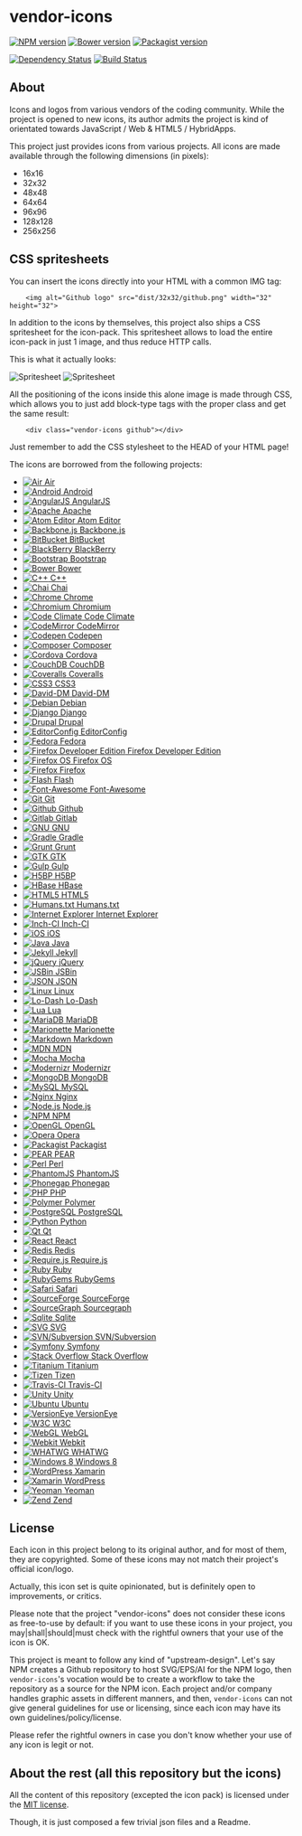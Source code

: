 vendor-icons
============


[![NPM version](https://img.shields.io/npm/v/vendor-icons.svg)](https://www.npmjs.org/package/vendor-icons)
[![Bower version](https://img.shields.io/bower/v/vendor-icons.svg)](http://bower.io/search/?q=vendor-icons)
[![Packagist version](https://img.shields.io/packagist/v/t1st3/vendor-icons.svg)](https://packagist.org/packages/t1st3/vendor-icons)


[![Dependency Status](https://img.shields.io/david/dev/T1st3/vendor-icons.svg)](https://david-dm.org/t1st3/vendor-icons)
[![Build Status](https://img.shields.io/travis/T1st3/vendor-icons.svg)](https://travis-ci.org/T1st3/vendor-icons)



About
--------

Icons and logos from various vendors of the coding community. While the project is opened to new icons, its author admits the project is kind of orientated towards JavaScript / Web & HTML5 / HybridApps.


This project just provides icons from various projects. All icons are made available through the following dimensions (in pixels):

* 16x16
* 32x32
* 48x48
* 64x64
* 96x96
* 128x128
* 256x256


CSS spritesheets
----------

You can insert the icons directly into your HTML with a common IMG tag:

```
    <img alt="Github logo" src="dist/32x32/github.png" width="32" height="32">
```


In addition to the icons by themselves, this project also ships a CSS spritesheet for the icon-pack. This spritesheet allows to load the entire icon-pack in just 1 image, and thus reduce HTTP calls.

This is what it actually looks:

![Spritesheet](https://raw.githubusercontent.com/T1st3/vendor-icons/master/dist/sprite-32x32/vendor-icons.png)
![Spritesheet](https://raw.githubusercontent.com/T1st3/vendor-icons/master/dist/sprite-16x16/vendor-icons.png)


All the positioning of the icons inside this alone image is made through CSS, which allows you to just add block-type tags with the proper class and get the same result:

```
    <div class="vendor-icons github"></div>
```

Just remember to add the CSS stylesheet to the HEAD of your HTML page!


The icons are borrowed from the following projects:

* [![Air](https://raw.githubusercontent.com/T1st3/vendor-icons/master/dist/32x32/air.png) Air](https://get.adobe.com/air/)
* [![Android](https://raw.githubusercontent.com/T1st3/vendor-icons/master/dist/32x32/android.png) Android](https://www.android.com/)
* [![AngularJS](https://raw.githubusercontent.com/T1st3/vendor-icons/master/dist/32x32/angular.png) AngularJS](https://angularjs.org/)
* [![Apache](https://raw.githubusercontent.com/T1st3/vendor-icons/master/dist/32x32/apache.png) Apache](http://httpd.apache.org/)
* [![Atom Editor](https://raw.githubusercontent.com/T1st3/vendor-icons/master/dist/32x32/atom.png) Atom Editor](https://atom.io/)
* [![Backbone.js](https://raw.githubusercontent.com/T1st3/vendor-icons/master/dist/32x32/backbone.png) Backbone.js](http://backbonejs.org/)
* [![BitBucket](https://raw.githubusercontent.com/T1st3/vendor-icons/master/dist/32x32/bitbucket.png) BitBucket](https://bitbucket.org/)
* [![BlackBerry](https://raw.githubusercontent.com/T1st3/vendor-icons/master/dist/32x32/blackberry.png) BlackBerry](http://global.blackberry.com/)
* [![Bootstrap](https://raw.githubusercontent.com/T1st3/vendor-icons/master/dist/32x32/bootstrap.png) Bootstrap](http://getbootstrap.com/)
* [![Bower](https://raw.githubusercontent.com/T1st3/vendor-icons/master/dist/32x32/bower.png) Bower](http://bower.io/)
* [![C++](https://raw.githubusercontent.com/T1st3/vendor-icons/master/dist/32x32/c.png) C++](http://en.wikipedia.org/wiki/C%2B%2B)
* [![Chai](https://raw.githubusercontent.com/T1st3/vendor-icons/master/dist/32x32/chai.png) Chai](http://chaijs.com/)
* [![Chrome](https://raw.githubusercontent.com/T1st3/vendor-icons/master/dist/32x32/chrome.png) Chrome](https://www.google.com/chrome/browser/desktop/index.html)
* [![Chromium](https://raw.githubusercontent.com/T1st3/vendor-icons/master/dist/32x32/chromium.png) Chromium](https://www.chromium.org/)
* [![Code Climate](https://raw.githubusercontent.com/T1st3/vendor-icons/master/dist/32x32/code-climate.png) Code Climate](https://codeclimate.com/)
* [![CodeMirror](https://raw.githubusercontent.com/T1st3/vendor-icons/master/dist/32x32/codemirror.png) CodeMirror](http://codemirror.net/)
* [![Codepen](https://raw.githubusercontent.com/T1st3/vendor-icons/master/dist/32x32/codepen.png) Codepen](http://codepen.io/)
* [![Composer](https://raw.githubusercontent.com/T1st3/vendor-icons/master/dist/32x32/composer.png) Composer](https://getcomposer.org/)
* [![Cordova](https://raw.githubusercontent.com/T1st3/vendor-icons/master/dist/32x32/cordova.png) Cordova](http://cordova.apache.org/)
* [![CouchDB](https://raw.githubusercontent.com/T1st3/vendor-icons/master/dist/32x32/couchdb.png) CouchDB](http://couchdb.apache.org/)
* [![Coveralls](https://raw.githubusercontent.com/T1st3/vendor-icons/master/dist/32x32/coveralls.png) Coveralls](https://coveralls.io/)
* [![CSS3](https://raw.githubusercontent.com/T1st3/vendor-icons/master/dist/32x32/css3.png) CSS3](http://www.w3.org/Style/CSS/)
* [![David-DM](https://raw.githubusercontent.com/T1st3/vendor-icons/master/dist/32x32/david-dm.png) David-DM](https://david-dm.org/)
* [![Debian](https://raw.githubusercontent.com/T1st3/vendor-icons/master/dist/32x32/debian.png) Debian](https://www.debian.org/)
* [![Django](https://raw.githubusercontent.com/T1st3/vendor-icons/master/dist/32x32/django.png) Django](https://www.djangoproject.com/)
* [![Drupal](https://raw.githubusercontent.com/T1st3/vendor-icons/master/dist/32x32/drupal.png) Drupal](https://www.drupal.org/)
* [![EditorConfig](https://raw.githubusercontent.com/T1st3/vendor-icons/master/dist/32x32/editorconfig.png) EditorConfig](http://editorconfig.org/)
* [![Fedora](https://raw.githubusercontent.com/T1st3/vendor-icons/master/dist/32x32/fedora.png) Fedora](https://getfedora.org/)
* [![Firefox Developer Edition](https://raw.githubusercontent.com/T1st3/vendor-icons/master/dist/32x32/firefox-dev.png) Firefox Developer Edition](https://www.mozilla.org/en-US/firefox/developer/)
* [![Firefox OS](https://raw.githubusercontent.com/T1st3/vendor-icons/master/dist/32x32/firefox-os.png) Firefox OS](https://www.mozilla.org/en/firefox/os/)
* [![Firefox](https://raw.githubusercontent.com/T1st3/vendor-icons/master/dist/32x32/firefox.png) Firefox](https://www.mozilla.org/firefox/)
* [![Flash](https://raw.githubusercontent.com/T1st3/vendor-icons/master/dist/32x32/flash.png) Flash](https://get.adobe.com/flashplayer/)
* [![Font-Awesome](https://raw.githubusercontent.com/T1st3/vendor-icons/master/dist/32x32/font-awesome.png) Font-Awesome](http://fortawesome.github.io/Font-Awesome/)
* [![Git](https://raw.githubusercontent.com/T1st3/vendor-icons/master/dist/32x32/git.png) Git](http://git-scm.com/)
* [![Github](https://raw.githubusercontent.com/T1st3/vendor-icons/master/dist/32x32/github.png) Github](https://github.com/)
* [![Gitlab](https://raw.githubusercontent.com/T1st3/vendor-icons/master/dist/32x32/gitlab.png) Gitlab](https://about.gitlab.com/)
* [![GNU](https://raw.githubusercontent.com/T1st3/vendor-icons/master/dist/32x32/gnu.png) GNU](https://www.gnu.org/)
* [![Gradle](https://raw.githubusercontent.com/T1st3/vendor-icons/master/dist/32x32/gradle.png) Gradle](https://gradle.org/)
* [![Grunt](https://raw.githubusercontent.com/T1st3/vendor-icons/master/dist/32x32/grunt.png) Grunt](http://gruntjs.com/)
* [![GTK](https://raw.githubusercontent.com/T1st3/vendor-icons/master/dist/32x32/gtk.png) GTK](http://www.gtk.org/)
* [![Gulp](https://raw.githubusercontent.com/T1st3/vendor-icons/master/dist/32x32/gulp.png) Gulp](http://gulpjs.com/)
* [![H5BP](https://raw.githubusercontent.com/T1st3/vendor-icons/master/dist/32x32/h5bp.png) H5BP](https://html5boilerplate.com/)
* [![HBase](https://raw.githubusercontent.com/T1st3/vendor-icons/master/dist/32x32/hbase.png) HBase](http://hbase.apache.org/)
* [![HTML5](https://raw.githubusercontent.com/T1st3/vendor-icons/master/dist/32x32/html5.png) HTML5](http://www.w3.org/TR/html5/)
* [![Humans.txt](https://raw.githubusercontent.com/T1st3/vendor-icons/master/dist/32x32/humans-txt.png) Humans.txt](http://humanstxt.org/)
* [![Internet Explorer](https://raw.githubusercontent.com/T1st3/vendor-icons/master/dist/32x32/ie.png) Internet Explorer](http://windows.microsoft.com/en-us/internet-explorer/download-ie)
* [![Inch-CI](https://raw.githubusercontent.com/T1st3/vendor-icons/master/dist/32x32/inch-ci.png) Inch-CI](https://inch-ci.org/)
* [![iOS](https://raw.githubusercontent.com/T1st3/vendor-icons/master/dist/32x32/ios.png) iOS](https://www.apple.com/ios/)
* [![Java](https://raw.githubusercontent.com/T1st3/vendor-icons/master/dist/32x32/java.png) Java](https://www.java.com/)
* [![Jekyll](https://raw.githubusercontent.com/T1st3/vendor-icons/master/dist/32x32/jekyll.png) Jekyll](http://jekyllrb.com/)
* [![jQuery](https://raw.githubusercontent.com/T1st3/vendor-icons/master/dist/32x32/jquery.png) jQuery](http://jquery.com/)
* [![JSBin](https://raw.githubusercontent.com/T1st3/vendor-icons/master/dist/32x32/jsbin.png) JSBin](http://jsbin.com)
* [![JSON](https://raw.githubusercontent.com/T1st3/vendor-icons/master/dist/32x32/json.png) JSON](http://json.org/)
* [![Linux](https://raw.githubusercontent.com/T1st3/vendor-icons/master/dist/32x32/linux.png) Linux](https://www.kernel.org/)
* [![Lo-Dash](https://raw.githubusercontent.com/T1st3/vendor-icons/master/dist/32x32/lodash.png) Lo-Dash](http://lodash.com/)
* [![Lua](https://raw.githubusercontent.com/T1st3/vendor-icons/master/dist/32x32/lua.png) Lua](http://www.lua.org/)
* [![MariaDB](https://raw.githubusercontent.com/T1st3/vendor-icons/master/dist/32x32/mariadb.png) MariaDB](https://mariadb.org/)
* [![Marionette](https://raw.githubusercontent.com/T1st3/vendor-icons/master/dist/32x32/marionette.png) Marionette](http://marionettejs.com/)
* [![Markdown](https://raw.githubusercontent.com/T1st3/vendor-icons/master/dist/32x32/markdown.png) Markdown](http://daringfireball.net/projects/markdown/)
* [![MDN](https://raw.githubusercontent.com/T1st3/vendor-icons/master/dist/32x32/mdn.png) MDN](https://developer.mozilla.org/)
* [![Mocha](https://raw.githubusercontent.com/T1st3/vendor-icons/master/dist/32x32/mocha.png) Mocha](http://mochajs.org/)
* [![Modernizr](https://raw.githubusercontent.com/T1st3/vendor-icons/master/dist/32x32/modernizr.png) Modernizr](http://modernizr.com/)
* [![MongoDB](https://raw.githubusercontent.com/T1st3/vendor-icons/master/dist/32x32/mongodb.png) MongoDB](https://www.mongodb.org/)
* [![MySQL](https://raw.githubusercontent.com/T1st3/vendor-icons/master/dist/32x32/mysql.png) MySQL](http://www.mysql.com/)
* [![Nginx](https://raw.githubusercontent.com/T1st3/vendor-icons/master/dist/32x32/nginx.png) Nginx](http://nginx.org/)
* [![Node.js](https://raw.githubusercontent.com/T1st3/vendor-icons/master/dist/32x32/nodejs.png) Node.js](https://nodejs.org/)
* [![NPM](https://raw.githubusercontent.com/T1st3/vendor-icons/master/dist/32x32/npm.png) NPM](https://www.npmjs.com/)
* [![OpenGL](https://raw.githubusercontent.com/T1st3/vendor-icons/master/dist/32x32/opengl.png) OpenGL](https://www.opengl.org/)
* [![Opera](https://raw.githubusercontent.com/T1st3/vendor-icons/master/dist/32x32/opera.png) Opera](http://www.opera.com)
* [![Packagist](https://raw.githubusercontent.com/T1st3/vendor-icons/master/dist/32x32/packagist.png) Packagist](https://packagist.org/)
* [![PEAR](https://raw.githubusercontent.com/T1st3/vendor-icons/master/dist/32x32/pear.png) PEAR](http://pear.php.net/)
* [![Perl](https://raw.githubusercontent.com/T1st3/vendor-icons/master/dist/32x32/perl.png) Perl](https://www.perl.org/)
* [![PhantomJS](https://raw.githubusercontent.com/T1st3/vendor-icons/master/dist/32x32/phantomjs.png) PhantomJS](http://phantomjs.org/)
* [![Phonegap](https://raw.githubusercontent.com/T1st3/vendor-icons/master/dist/32x32/phonegap.png) Phonegap](http://phonegap.com/)
* [![PHP](https://raw.githubusercontent.com/T1st3/vendor-icons/master/dist/32x32/php.png) PHP](http://php.net/)
* [![Polymer](https://raw.githubusercontent.com/T1st3/vendor-icons/master/dist/32x32/polymer.png) Polymer](https://www.polymer-project.org/)
* [![PostgreSQL](https://raw.githubusercontent.com/T1st3/vendor-icons/master/dist/32x32/postgresql.png) PostgreSQL](http://www.postgresql.org/)
* [![Python](https://raw.githubusercontent.com/T1st3/vendor-icons/master/dist/32x32/python.png) Python](https://www.python.org/)
* [![Qt](https://raw.githubusercontent.com/T1st3/vendor-icons/master/dist/32x32/qt.png) Qt](http://www.qt.io/)
* [![React](https://raw.githubusercontent.com/T1st3/vendor-icons/master/dist/32x32/react.png) React](https://facebook.github.io/react/)
* [![Redis](https://raw.githubusercontent.com/T1st3/vendor-icons/master/dist/32x32/redis.png) Redis](http://redis.io/)
* [![Require.js](https://raw.githubusercontent.com/T1st3/vendor-icons/master/dist/32x32/requirejs.png) Require.js](http://requirejs.org/)
* [![Ruby](https://raw.githubusercontent.com/T1st3/vendor-icons/master/dist/32x32/ruby.png) Ruby](http://rubyonrails.org/)
* [![RubyGems](https://raw.githubusercontent.com/T1st3/vendor-icons/master/dist/32x32/rubygems.png) RubyGems](https://rubygems.org/)
* [![Safari](https://raw.githubusercontent.com/T1st3/vendor-icons/master/dist/32x32/safari.png) Safari](https://www.apple.com/safari/)
* [![SourceForge](https://raw.githubusercontent.com/T1st3/vendor-icons/master/dist/32x32/sourceforge.png) SourceForge](http://sourceforge.net/)
* [![SourceGraph](https://raw.githubusercontent.com/T1st3/vendor-icons/master/dist/32x32/sourcegraph.png) Sourcegraph](https://sourcegraph.com/)
* [![Sqlite](https://raw.githubusercontent.com/T1st3/vendor-icons/master/dist/32x32/sqlite.png) Sqlite](https://www.sqlite.org/)
* [![SVG](https://raw.githubusercontent.com/T1st3/vendor-icons/master/dist/32x32/svg.png) SVG](http://www.w3.org/Graphics/SVG/)
* [![SVN/Subversion](https://raw.githubusercontent.com/T1st3/vendor-icons/master/dist/32x32/svn.png) SVN/Subversion](https://subversion.apache.org/)
* [![Symfony](https://raw.githubusercontent.com/T1st3/vendor-icons/master/dist/32x32/symfony.png) Symfony](http://symfony.com/)
* [![Stack Overflow](https://raw.githubusercontent.com/T1st3/vendor-icons/master/dist/32x32/stack-overflow.png) Stack Overflow](http://stackoverflow.com/)
* [![Titanium](https://raw.githubusercontent.com/T1st3/vendor-icons/master/dist/32x32/titanium.png) Titanium](http://www.appcelerator.com/product/)
* [![Tizen](https://raw.githubusercontent.com/T1st3/vendor-icons/master/dist/32x32/tizen.png) Tizen](https://www.tizen.org)
* [![Travis-CI](https://raw.githubusercontent.com/T1st3/vendor-icons/master/dist/32x32/travis-ci.png) Travis-CI](https://travis-ci.org/)
* [![Unity](https://raw.githubusercontent.com/T1st3/vendor-icons/master/dist/32x32/unity.png) Unity](http://unity3d.com/)
* [![Ubuntu](https://raw.githubusercontent.com/T1st3/vendor-icons/master/dist/32x32/ubuntu.png) Ubuntu](http://www.ubuntu.com/)
* [![VersionEye](https://raw.githubusercontent.com/T1st3/vendor-icons/master/dist/32x32/versioneye.png) VersionEye](https://www.versioneye.com/)
* [![W3C](https://raw.githubusercontent.com/T1st3/vendor-icons/master/dist/32x32/w3c.png) W3C](http://www.w3.org/)
* [![WebGL](https://raw.githubusercontent.com/T1st3/vendor-icons/master/dist/32x32/webgl.png) WebGL](https://www.khronos.org/webgl/)
* [![Webkit](https://raw.githubusercontent.com/T1st3/vendor-icons/master/dist/32x32/webkit.png) Webkit](https://www.webkit.org/)
* [![WHATWG](https://raw.githubusercontent.com/T1st3/vendor-icons/master/dist/32x32/whatwg.png) WHATWG](https://whatwg.org/)
* [![Windows 8](https://raw.githubusercontent.com/T1st3/vendor-icons/master/dist/32x32/windows8.png) Windows 8](http://windows.microsoft.com/en-us/windows-8)
* [![WordPress](https://raw.githubusercontent.com/T1st3/vendor-icons/master/dist/32x32/xamarin.png) Xamarin](http://xamarin.com/)
* [![Xamarin](https://raw.githubusercontent.com/T1st3/vendor-icons/master/dist/32x32/wordpress.png) WordPress](https://wordpress.org/)
* [![Yeoman](https://raw.githubusercontent.com/T1st3/vendor-icons/master/dist/32x32/yeoman.png) Yeoman](http://yeoman.io/)
* [![Zend](https://raw.githubusercontent.com/T1st3/vendor-icons/master/dist/32x32/zend.png) Zend](http://framework.zend.com/)





License
---------

Each icon in this project belong to its original author, and for most of them, they are copyrighted. Some of these icons may not match their project's official icon/logo.

Actually, this icon set is quite opinionated, but is definitely open to improvements, or critics.

Please note that the project "vendor-icons" does not consider these icons as free-to-use by default: 
if you want to use these icons in your project, you may|shall|should|must check with the rightful owners that your use of the icon is OK.

This project is meant to follow any kind of "upstream-design". 
Let's say NPM creates a Github repository to host SVG/EPS/AI for the NPM logo, then `vendor-icons`'s vocation would be to create a workflow to take the repository as a source for the NPM icon. 
Each project and/or company handles graphic assets in different manners, and then, `vendor-icons` can not give general guidelines for use or licensing, since each icon may have its own guidelines/policy/license.

Please refer the rightful owners in case you don't know whether your use of any icon is legit or not.



About the rest (all this repository but the icons)
----------

All the content of this repository (excepted the icon pack) 
is licensed under the [MIT license](http://opensource.org/licenses/MIT).

Though, it is just composed a few trivial json files and a Readme.





